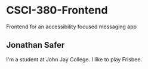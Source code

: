 # CSCI-380-Frontend
Frontend for an accessibility focused messaging app

## Jonathan Safer
I'm a student at John Jay College. I like to play Frisbee.
